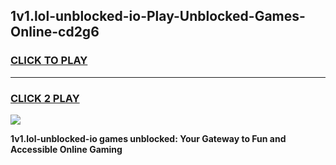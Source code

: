 
## 1v1.lol-unblocked-io-Play-Unblocked-Games-Online-cd2g6
<h3>
<a href="https://premium76.site?title=1v1.lol-unblocked-io&ref=25A">CLICK TO PLAY</a></h3>
<hr>

<h3>
<a href="https://premium76.site?title=1v1.lol-unblocked-io&ref=25A">CLICK 2 PLAY</a>
  
</h3>

<a href="https://premium76.site?title=1v1.lol-unblocked-io&ref=25A"><img src="https://clearcache.store/games.png"></a>


**1v1.lol-unblocked-io games unblocked: Your Gateway to Fun and Accessible Online Gaming**
